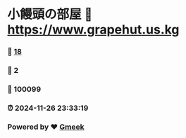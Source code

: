 # 小饅頭の部屋 :link: https://www.grapehut.us.kg 
### :page_facing_up: [18](https://www.grapehut.us.kg/tag.html) 
### :speech_balloon: 2 
### :hibiscus: 100099 
### :alarm_clock: 2024-11-26 23:33:19 
### Powered by :heart: [Gmeek](https://github.com/Meekdai/Gmeek)
